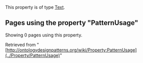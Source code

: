 This property is of type [Text](../Type/Text "Type:Text").




  


## Pages using the property "PatternUsage"


Showing 0 pages using this property.



Retrieved from "[http://ontologydesignpatterns.org/wiki/Property:PatternUsage](../Property/PatternUsage)"